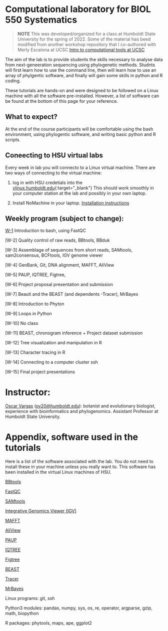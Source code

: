 # Computational laboratory for BIOL 550 Systematics

> **NOTE** 
> This was developed/organized for a class at Humboldt State University for the spring of 2022. 
> Some of the material has beed modified from another workshop repository that I co-authored with Merly Escalona at UCSC [Intro to computational tools at UCSC](https://github.com/merlyescalona/ucsc-eeb-intro2comptools) 

The aim of the lab is to provide students the skills necessary to analyse data from next-geneeration sequencing using phylogenetic methods. Studnts will first learn how to use the command line, then will learn how to use an array of phylgentic software, and finally will gain some skills in python and R coding.

These tutorials are hands-on and were designed to be followed on a Linux machine with all the software pre-installed. However, a list of software can be found at the bottom of this page for your reference.

## What to expect?

At the end of the course participants will be comfortable using the bash environment, using phylogentic software, and writing basic python and R scripts.

## Coneecting to HSU virtual labs

Every week in lab you will connecto to a Linux virtual machine. There are two ways of connecting to the virtual machine:

1. log in with HSU credetials into the [vlinux.humboldt.edu](https://vlinux.humboldt.edu/){:target="_blank"} This should work smoothly in your computer station at the lab and possibly in your own laptop.

2. Install NoMachine in your laptop. [Installation instructions](https://its.humboldt.edu/vlinux-home-instructions)

## Weekly program (subject to change):

[W-1](https://github.com/oscarvargash/biol_550_2022/tree/main/week_01) Introduction to bash, using FastQC

[W-2] Quality control of raw reads, BBtools, BBduk

[W-3] Assemblage of sequences from short reads,
SAMtools, sam2consensus, BCFtools, IGV genome viewer

[W-4] GenBank, Git, DNA alignment, MAFFT, AliView

[W-5] PAUP, IQTREE, Figtree,

[W-6] Project proposal presentation and submission

[W-7] Beauti and the BEAST (and dependents -Tracer), MrBayes

[W-8] Introduction to Phyton

[W-9] Loops in Python

[W-10] No class

[W-11] BEAST, chronogram inference + Project dataset submission

[W-12] Tree visualization and manipulation in R

[W-13] Character tracing in R

[W-14] Connecting to a computer cluster ssh

[W-15] Final project presentations


# Instructor:

[Oscar Vargas](http://oscarmvargas.com/) (<ov20@humboldt.edu>): botanist and evolutionary biologist, experience with bioinformatics and phylogenomics. Assistant Professor at Humboldt State University.

# Appendix, software used in the tutorials

Here is a list of the software associated with the lab. You do not need to install these in your machine unless you really want to. This software has been installed in the virtual Linux machines of HSU.

[BBtools](https://jgi.doe.gov/data-and-tools/bbtools/bb-tools-user-guide/installation-guide/)

[FastQC](https://www.bioinformatics.babraham.ac.uk/projects/fastqc/)

[SAMtools](http://www.htslib.org/)

[Integrative Genomics Viewer (IGV)](https://software.broadinstitute.org/software/igv/)

[MAFFT](https://mafft.cbrc.jp/alignment/software/)

[AliView](https://ormbunkar.se/aliview/)

[PAUP](https://paup.phylosolutions.com/get-paup/)

[IQTREE](http://www.iqtree.org/)

[Figtree](http://tree.bio.ed.ac.uk/software/figtree/)

[BEAST](https://github.com/beast-dev/beast-mcmc)

[Tracer](https://github.com/beast-dev/tracer/releases)

[MrBayes](https://nbisweden.github.io/MrBayes/download.html)

Linux programs: git, ssh

Python3 modules: pandas, numpy, sys, os, re, operator, argparse, gzip, math, biopython

R packages: phytools, maps, ape, ggplot2


